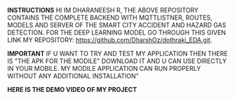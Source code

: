 **INSTRUCTIONS**
HI IM DHARANEESH R,
THE ABOVE REPOSITORY CONTAINS THE COMPLETE BACKEND WITH MQTTLISTNER, ROUTES, MODELS AND SERVER OF THE SMART CITY ACCIDENT AND HAZARD GAS DETECTION. 
FOR THE DEEP LEARNING MODEL GO THROUGH THIS GIVEN LINK MY REPOSITORY: https://github.com/DharshOz/dothraki_EDA.git.

**IMPORTANT**
IF U WANT TO TRY  AND TEST MY APPLICATION THEN THERE IS "THE APK FOR THE MODILE" DOWNLOAD IT AND U CAN USE DIRECTLY IN YOUR MOBILE.
MY MODILE APPLICATION CAN RUN PROPERLY WITHOUT ANY ADDITIONAL INSTALLATION"

**HERE IS THE DEMO VIDEO OF MY PROJECT**

